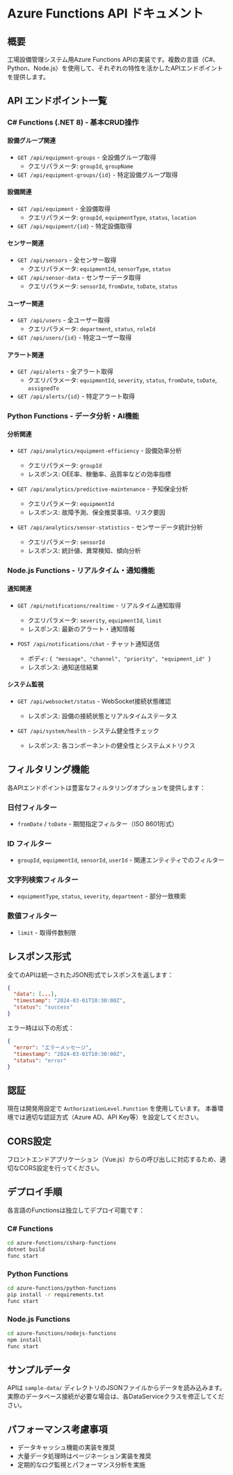 # Azure Functions API ドキュメント

## 概要

工場設備管理システム用Azure Functions APIの実装です。複数の言語（C#、Python、Node.js）を使用して、それぞれの特性を活かしたAPIエンドポイントを提供します。

## API エンドポイント一覧

### C# Functions (.NET 8) - 基本CRUD操作

#### 設備グループ関連
- `GET /api/equipment-groups` - 全設備グループ取得
  - クエリパラメータ: `groupId`, `groupName`
- `GET /api/equipment-groups/{id}` - 特定設備グループ取得

#### 設備関連
- `GET /api/equipment` - 全設備取得
  - クエリパラメータ: `groupId`, `equipmentType`, `status`, `location`
- `GET /api/equipment/{id}` - 特定設備取得

#### センサー関連
- `GET /api/sensors` - 全センサー取得
  - クエリパラメータ: `equipmentId`, `sensorType`, `status`
- `GET /api/sensor-data` - センサーデータ取得
  - クエリパラメータ: `sensorId`, `fromDate`, `toDate`, `status`

#### ユーザー関連
- `GET /api/users` - 全ユーザー取得
  - クエリパラメータ: `department`, `status`, `roleId`
- `GET /api/users/{id}` - 特定ユーザー取得

#### アラート関連
- `GET /api/alerts` - 全アラート取得
  - クエリパラメータ: `equipmentId`, `severity`, `status`, `fromDate`, `toDate`, `assignedTo`
- `GET /api/alerts/{id}` - 特定アラート取得

### Python Functions - データ分析・AI機能

#### 分析関連
- `GET /api/analytics/equipment-efficiency` - 設備効率分析
  - クエリパラメータ: `groupId`
  - レスポンス: OEE率、稼働率、品質率などの効率指標

- `GET /api/analytics/predictive-maintenance` - 予知保全分析
  - クエリパラメータ: `equipmentId`
  - レスポンス: 故障予測、保全推奨事項、リスク要因

- `GET /api/analytics/sensor-statistics` - センサーデータ統計分析
  - クエリパラメータ: `sensorId`
  - レスポンス: 統計値、異常検知、傾向分析

### Node.js Functions - リアルタイム・通知機能

#### 通知関連
- `GET /api/notifications/realtime` - リアルタイム通知取得
  - クエリパラメータ: `severity`, `equipmentId`, `limit`
  - レスポンス: 最新のアラート・通知情報

- `POST /api/notifications/chat` - チャット通知送信
  - ボディ: `{ "message", "channel", "priority", "equipment_id" }`
  - レスポンス: 通知送信結果

#### システム監視
- `GET /api/websocket/status` - WebSocket接続状態確認
  - レスポンス: 設備の接続状態とリアルタイムステータス

- `GET /api/system/health` - システム健全性チェック
  - レスポンス: 各コンポーネントの健全性とシステムメトリクス

## フィルタリング機能

各APIエンドポイントは豊富なフィルタリングオプションを提供します：

### 日付フィルター
- `fromDate` / `toDate` - 期間指定フィルター（ISO 8601形式）

### ID フィルター
- `groupId`, `equipmentId`, `sensorId`, `userId` - 関連エンティティでのフィルター

### 文字列検索フィルター
- `equipmentType`, `status`, `severity`, `department` - 部分一致検索

### 数値フィルター
- `limit` - 取得件数制限

## レスポンス形式

全てのAPIは統一されたJSON形式でレスポンスを返します：

```json
{
  "data": [...],
  "timestamp": "2024-03-01T10:30:00Z",
  "status": "success"
}
```

エラー時は以下の形式：

```json
{
  "error": "エラーメッセージ",
  "timestamp": "2024-03-01T10:30:00Z",
  "status": "error"
}
```

## 認証

現在は開発用設定で `AuthorizationLevel.Function` を使用しています。
本番環境では適切な認証方式（Azure AD、API Key等）を設定してください。

## CORS設定

フロントエンドアプリケーション（Vue.js）からの呼び出しに対応するため、適切なCORS設定を行ってください。

## デプロイ手順

各言語のFunctionsは独立してデプロイ可能です：

### C# Functions
```bash
cd azure-functions/csharp-functions
dotnet build
func start
```

### Python Functions
```bash
cd azure-functions/python-functions
pip install -r requirements.txt
func start
```

### Node.js Functions
```bash
cd azure-functions/nodejs-functions
npm install
func start
```

## サンプルデータ

APIは `sample-data/` ディレクトリのJSONファイルからデータを読み込みます。
実際のデータベース接続が必要な場合は、各DataServiceクラスを修正してください。

## パフォーマンス考慮事項

- データキャッシュ機能の実装を推奨
- 大量データ処理時はページネーション実装を推奨
- 定期的なログ監視とパフォーマンス分析を実施